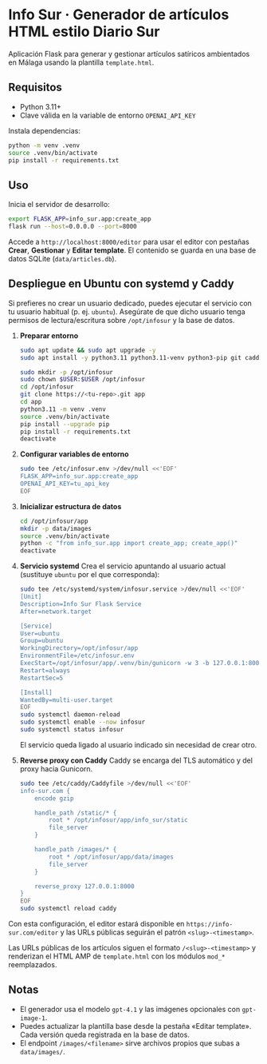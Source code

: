 # Info Sur · Generador de artículos HTML estilo Diario Sur

Aplicación Flask para generar y gestionar artículos satíricos ambientados en Málaga usando la plantilla `template.html`.

## Requisitos

- Python 3.11+
- Clave válida en la variable de entorno `OPENAI_API_KEY`

Instala dependencias:

```bash
python -m venv .venv
source .venv/bin/activate
pip install -r requirements.txt
```

## Uso

Inicia el servidor de desarrollo:

```bash
export FLASK_APP=info_sur.app:create_app
flask run --host=0.0.0.0 --port=8000
```

Accede a `http://localhost:8000/editor` para usar el editor con pestañas **Crear**, **Gestionar** y **Editar template**. El contenido se guarda en una base de datos SQLite (`data/articles.db`).

## Despliegue en Ubuntu con systemd y Caddy

Si prefieres no crear un usuario dedicado, puedes ejecutar el servicio con tu usuario habitual (p. ej. `ubuntu`). Asegúrate de que dicho usuario tenga permisos de lectura/escritura sobre `/opt/infosur` y la base de datos.

1. **Preparar entorno**
   ```bash
   sudo apt update && sudo apt upgrade -y
   sudo apt install -y python3.11 python3.11-venv python3-pip git caddy

   sudo mkdir -p /opt/infosur
   sudo chown $USER:$USER /opt/infosur
   cd /opt/infosur
   git clone https://<tu-repo>.git app
   cd app
   python3.11 -m venv .venv
   source .venv/bin/activate
   pip install --upgrade pip
   pip install -r requirements.txt
   deactivate
   ```

2. **Configurar variables de entorno**
   ```bash
   sudo tee /etc/infosur.env >/dev/null <<'EOF'
   FLASK_APP=info_sur.app:create_app
   OPENAI_API_KEY=tu_api_key
   EOF
   ```

3. **Inicializar estructura de datos**
   ```bash
   cd /opt/infosur/app
   mkdir -p data/images
   source .venv/bin/activate
   python -c "from info_sur.app import create_app; create_app()"
   deactivate
   ```

4. **Servicio systemd**
   Crea el servicio apuntando al usuario actual (sustituye `ubuntu` por el que corresponda):
   ```bash
   sudo tee /etc/systemd/system/infosur.service >/dev/null <<'EOF'
   [Unit]
   Description=Info Sur Flask Service
   After=network.target

   [Service]
   User=ubuntu
   Group=ubuntu
   WorkingDirectory=/opt/infosur/app
   EnvironmentFile=/etc/infosur.env
   ExecStart=/opt/infosur/app/.venv/bin/gunicorn -w 3 -b 127.0.0.1:8000 "info_sur.app:create_app()"
   Restart=always
   RestartSec=5

   [Install]
   WantedBy=multi-user.target
   EOF
   sudo systemctl daemon-reload
   sudo systemctl enable --now infosur
   sudo systemctl status infosur
   ```

   El servicio queda ligado al usuario indicado sin necesidad de crear otro.

5. **Reverse proxy con Caddy**
   Caddy se encarga del TLS automático y del proxy hacia Gunicorn.
   ```bash
   sudo tee /etc/caddy/Caddyfile >/dev/null <<'EOF'
   info-sur.com {
       encode gzip

       handle_path /static/* {
           root * /opt/infosur/app/info_sur/static
           file_server
       }

       handle_path /images/* {
           root * /opt/infosur/app/data/images
           file_server
       }

       reverse_proxy 127.0.0.1:8000
   }
   EOF
   sudo systemctl reload caddy
   ```

Con esta configuración, el editor estará disponible en `https://info-sur.com/editor` y las URLs públicas seguirán el patrón `<slug>-<timestamp>`.

Las URLs públicas de los artículos siguen el formato `/<slug>-<timestamp>` y renderizan el HTML AMP de `template.html` con los módulos `mod_*` reemplazados.

## Notas

- El generador usa el modelo `gpt-4.1` y las imágenes opcionales con `gpt-image-1`.
- Puedes actualizar la plantilla base desde la pestaña «Editar template». Cada versión queda registrada en la base de datos.
- El endpoint `/images/<filename>` sirve archivos propios que subas a `data/images/`.
